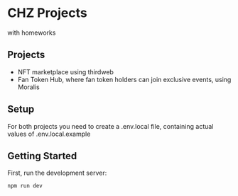 # CHZ Projects
with homeworks
## Projects

-   NFT marketplace using thirdweb
-   Fan Token Hub, where fan token holders can join exclusive events, using Moralis

## Setup

For both projects you need to create a .env.local file, containing actual values of .env.local.example

## Getting Started

First, run the development server:

```bash
npm run dev
```
